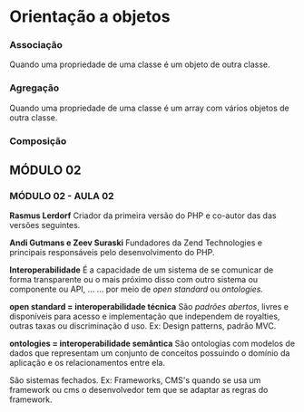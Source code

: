 # Orientação a objetos
### Associação
Quando uma propriedade de uma classe é um objeto de outra classe.

### Agregação
Quando uma propriedade de uma classe é um array com vários objetos de outra classe.

### Composição


## MÓDULO 02
### MÓDULO 02 - AULA 02

**Rasmus Lerdorf**
Criador da primeira versão do PHP e co-autor das das versões seguintes.

**Andi Gutmans e Zeev Suraski**
Fundadores da Zend Technologies e principais responsáveis pelo desenvolvimento do PHP.

**Interoperabilidade**
É a capacidade de um sistema de se comunicar de forma transparente ou o mais próximo disso com outro sistema ou componente ou API, ...
... por meio de *open standard* ou *ontologies.*

**open standard = interoperabilidade técnica**
São *padrões abertos*, livres e disponíveis para acesso e implementação que independem de royalties, outras taxas ou discriminação d uso.
Ex: Design patterns, padrão MVC.

**ontologies = interoperabilidade semântica**
São ontologias com modelos de dados que representam um conjunto de conceitos possuindo o domínio da aplicação e os relacionamentos entre ela.

São sistemas fechados.
Ex: Frameworks, CMS's quando se usa um framework ou cms o desenvolvedor tem que se adaptar as regras do framework.
<!--stackedit_data:
eyJoaXN0b3J5IjpbMTA4NjQ0MzMwMSwxNjc3OTI1ODE3LDE0Mj
A2NTI0MTcsMTYwOTY4ODM4Myw3Mzc0MDM2MjAsMTY5ODgyMDEy
Nl19
-->